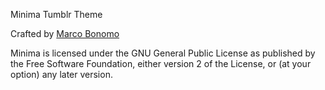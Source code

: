 Minima Tumblr Theme

Crafted by [Marco Bonomo](http://tumblr.bazinga.it)

Minima is licensed under the GNU General Public License as published by
the Free Software Foundation, either version 2 of the License, or (at
your option) any later version.
